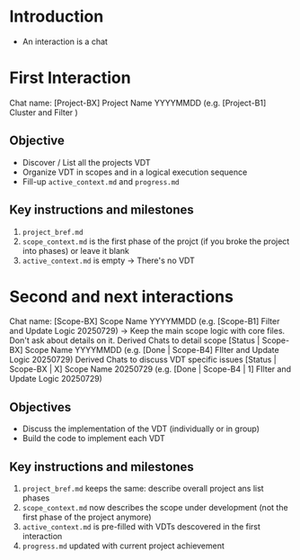 # Introduction
- An interaction is a chat

# First Interaction
Chat name: [Project-BX] Project Name YYYYMMDD (e.g. [Project-B1] Cluster and Filter )
## Objective
- Discover / List all the projects VDT
- Organize VDT in scopes and in a logical execution sequence
- Fill-up `active_context.md` and `progress.md`

## Key instructions and milestones
1. `project_bref.md`
2. `scope_context.md` is the first phase of the projct (if you broke the project into phases) or leave it blank
3. `active_context.md` is empty -> There's no VDT

# Second and next interactions
Chat name: [Scope-BX] Scope Name YYYYMMDD (e.g. [Scope-B1] Filter and Update Logic 20250729) -> Keep the main scope logic with core files. Don't ask about details on it.
Derived Chats to detail scope [Status | Scope-BX] Scope Name YYYYMMDD (e.g. [Done | Scope-B4] FIlter and Update Logic 20250729)
Derived Chats to discuss VDT specific issues [Status | Scope-BX | X] Scope Name 20250729 (e.g. [Done | Scope-B4 | 1] FIlter and Update Logic 20250729)
## Objectives
- Discuss the implementation of the VDT (individually or in group)
- Build the code to implement each VDT


## Key instructions and milestones
1. `project_bref.md` keeps the same: describe overall project ans list phases
2. `scope_context.md` now describes the scope under development (not the first phase of the project anymore)
3. `active_context.md` is pre-filled with VDTs descovered in the first interaction
4. `progress.md` updated with current project achievement


